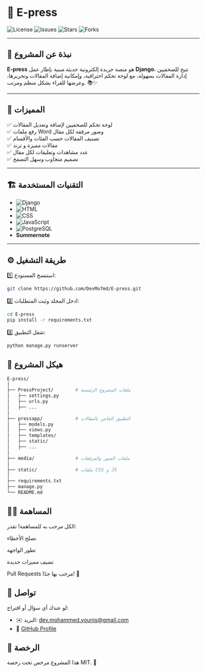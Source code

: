 # 📄 E-press

![License](https://img.shields.io/badge/license-MIT-blue.svg) ![Issues](https://img.shields.io/github/issues/DevMo7md/E-press) ![Stars](https://img.shields.io/github/stars/DevMo7md/E-press) ![Forks](https://img.shields.io/github/forks/DevMo7md/E-press)

---

## 📰 نبذة عن المشروع

**E-press** هو منصة جريدة إلكترونية حديثة مبنية بإطار عمل **Django**، تتيح للصحفيين إدارة المقالات بسهولة، مع لوحة تحكم احترافية، وإمكانية إضافة المقالات وتحريرها، وعرضها للقراء بشكل منظم ومرتب. 📚✨

---

## 🚀 المميزات

✅ لوحة تحكم للصحفيين لإضافة وتعديل المقالات  
✅ رفع ملفات Word وصور مرفقة لكل مقال  
✅ تصنيف المقالات حسب الفئات والأقسام  
✅ مقالات مميزة و ترند  
✅ عدد مشاهدات وتعليقات لكل مقال  
✅ تصميم متجاوب وسهل التصفح

---

## 🏗️ التقنيات المستخدمة

- ![Django](https://img.shields.io/badge/Django-%232C3E50.svg?style=flat&logo=django&logoColor=white)
- ![HTML](https://img.shields.io/badge/HTML5-E34F26?logo=html5&logoColor=white)
- ![CSS](https://img.shields.io/badge/CSS3-1572B6?logo=css3&logoColor=white)
- ![JavaScript](https://img.shields.io/badge/JavaScript-F7DF1E?logo=javascript&logoColor=black)
- ![PostgreSQL](https://img.shields.io/badge/PostgreSQL-316192?logo=postgresql&logoColor=white)
- **Summernote**

---

## ⚙️ طريقة التشغيل

1️⃣ استنسخ المستودع:

```bash
git clone https://github.com/DevMo7md/E-press.git
```

2️⃣ ادخل المجلد وثبت المتطلبات:

```bash
cd E-press
pip install -r requirements.txt
```

3️⃣ شغل التطبيق:

```bash
python manage.py runserver
```

## 📂 هيكل المشروع

```bash
E-press/
│
├── PressProject/        # ملفات المشروع الرئيسية
│   ├── settings.py
│   ├── urls.py
│   ├── ...
│
├── pressapp/            # التطبيق الخاص بالمقالات
│   ├── models.py
│   ├── views.py
│   ├── templates/
│   ├── static/
│   ├── ...
│
├── media/               # ملفات الصور والمرفقات
│
├── static/              # ملفات CSS و JS
│
├── requirements.txt
├── manage.py
└── README.md
```

## 👨‍💻 المساهمة

الكل مرحب به للمساهمة! تقدر:

تصلح الأخطاء

تطور الواجهة

تضيف مميزات جديدة

Pull Requests مرحب بها جدًا! 🤝

## 📧 تواصل

لو عندك أي سؤال أو اقتراح:

- ✉️ البريد: dev.mohammed.younis@gmail.com
- 📌 [GitHub Profile](https://github.com/DevMo7md)

## 📜 الرخصة

هذا المشروع مرخص تحت رخصة MIT. 📄
